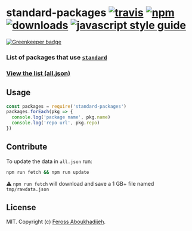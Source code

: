 # standard-packages [![travis][travis-image]][travis-url] [![npm][npm-image]][npm-url] [![downloads][downloads-image]][downloads-url] [![javascript style guide][standard-image]][standard-url]

[![Greenkeeper badge](https://badges.greenkeeper.io/standard/standard-packages.svg)](https://greenkeeper.io/)

[travis-image]: https://img.shields.io/travis/standard/standard-packages/master.svg
[travis-url]: https://travis-ci.org/standard/standard-packages
[npm-image]: https://img.shields.io/npm/v/standard-packages.svg
[npm-url]: https://npmjs.org/package/standard-packages
[downloads-image]: https://img.shields.io/npm/dm/standard-packages.svg
[downloads-url]: https://npmjs.org/package/standard-packages
[standard-image]: https://img.shields.io/badge/code_style-standard-brightgreen.svg
[standard-url]: https://standardjs.com

### List of packages that use [`standard`](https://github.com/standard/standard)

### [View the list (all.json)](all.json)

## Usage

```js
const packages = require('standard-packages')
packages.forEach(pkg => {
  console.log('package name', pkg.name)
  console.log('repo url', pkg.repo)
})
```

## Contribute

To update the data in `all.json` run:

```bash
npm run fetch && npm run update
```

:warning: `npm run fetch` will download and save a 1 GB+ file named `tmp/rawdata.json`

## License

MIT. Copyright (c) [Feross Aboukhadijeh](http://feross.org).
